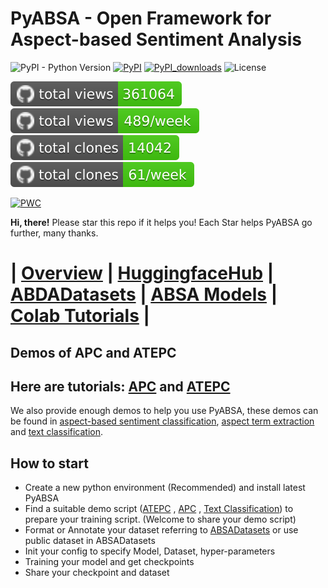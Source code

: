 # PyABSA - Open Framework for Aspect-based Sentiment Analysis

![PyPI - Python Version](https://img.shields.io/badge/python-3.6-blue.svg)
[![PyPI](https://img.shields.io/pypi/v/pyabsa)](https://pypi.org/project/pyabsa/)
[![PyPI_downloads](https://img.shields.io/pypi/dm/pyabsa)](https://pypi.org/project/pyabsa/)
![License](https://img.shields.io/pypi/l/pyabsa?logo=PyABSA)

[![total views](https://raw.githubusercontent.com/yangheng95/PyABSA/traffic/total_views.svg)](https://github.com/yangheng95/PyABSA/tree/traffic#-total-traffic-data-badge)
[![total views per week](https://raw.githubusercontent.com/yangheng95/PyABSA/traffic/total_views_per_week.svg)](https://github.com/yangheng95/PyABSA/tree/traffic#-total-traffic-data-badge)
[![total clones](https://raw.githubusercontent.com/yangheng95/PyABSA/traffic/total_clones.svg)](https://github.com/yangheng95/PyABSA/tree/traffic#-total-traffic-data-badge)
[![total clones per week](https://raw.githubusercontent.com/yangheng95/PyABSA/traffic/total_clones_per_week.svg)](https://github.com/yangheng95/PyABSA/tree/traffic#-total-traffic-data-badge)

[![PWC](https://img.shields.io/endpoint.svg?url=https://paperswithcode.com/badge/back-to-reality-leveraging-pattern-driven/aspect-based-sentiment-analysis-on-semeval)](https://paperswithcode.com/sota/aspect-based-sentiment-analysis-on-semeval?p=back-to-reality-leveraging-pattern-driven)

**Hi, there!** Please star this repo if it helps you! Each Star helps PyABSA go further, many thanks.

# | [Overview](../README.MD) | [HuggingfaceHub](huggingface_readme.md) | [ABDADatasets](dataset_readme.md) | [ABSA Models](model_readme.md) | [Colab Tutorials](tutorial_readme.md) |

## Demos of APC and ATEPC

## Here are tutorials: [APC](https://github.com/yangheng95/PyABSA/blob/v2.0.0/examples-v2/aspect_polarity_classification/Aspect_Sentiment_Cassification.ipynb) and [ATEPC](https://github.com/yangheng95/PyABSA/blob/v2.0.0/examples-v2/aspect_term_extraction/Aspect_Term_Extractor.ipynb)

We also provide enough demos to help you use PyABSA, these demos can be found
in [aspect-based sentiment classification](../examples-v2/aspect_polarity_classification),
[aspect term extraction](../examples-v2/aspect_term_extraction)
and [text classification](../examples-v2/text_classification).

## How to start

- Create a new python environment (Recommended) and install latest PyABSA
- Find a suitable demo script ([ATEPC](https://github.com/yangheng95/PyABSA/tree/release/demos/aspect_term_extraction)
  , [APC](https://github.com/yangheng95/PyABSA/tree/release/demos/aspect_polarity_classification)
  , [Text Classification](https://github.com/yangheng95/PyABSA/tree/release/demos/text_classification)) to prepare your
  training script. (Welcome to share your demo script)
- Format or Annotate your dataset referring to [ABSADatasets](https://github.com/yangheng95/ABSADatasets) or use public
  dataset in ABSADatasets
- Init your config to specify Model, Dataset, hyper-parameters
- Training your model and get checkpoints
- Share your checkpoint and dataset

